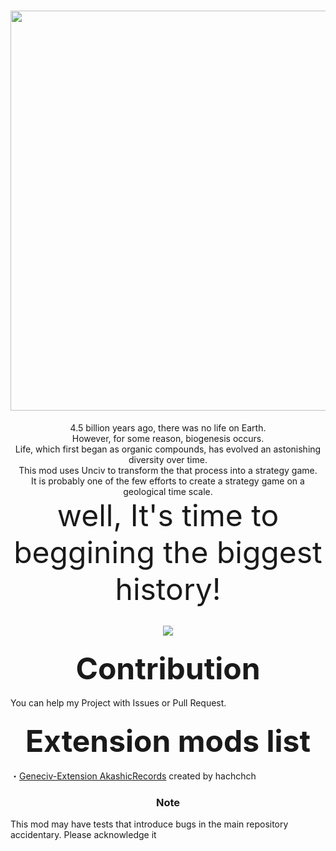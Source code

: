 <h1 align="center"><img src="https://raw.githubusercontent.com/hachchch/-Geneciv-/master/preview.png"　width="640" height="640"></h1>
<p align="center">4.5 billion years ago, there was no life on Earth.<br>
However, for some reason, biogenesis occurs.<br>
Life, which first began as organic compounds, has evolved an astonishing diversity over time.<br>
This mod uses Unciv to transform the that process into a strategy game.<br>
It is probably one of the few efforts to create a strategy game on a geological time scale.<br>
<font size="7">well, It's time to beggining the biggest history!</font></p>
<h2 align="center"><img src="https://raw.githubusercontent.com/hachchch/-Geneciv-/master/extraImages/oldpreview.png"></h2>
<h3 align="center"><font size="7">Contribution</font></h3>
<p>You can help my Project with Issues or Pull Request.</p>
<h3 align="center"><font size="7">Extension mods list</font></h3>
<l>・<a href="https://github.com/hachchch/-Geneciv-Extension-AkashicRecords">Geneciv-Extension AkashicRecords</a> created by hachchch</l>
<h3 align="center">Note</h3>
<p>This mod may have tests that introduce bugs in the main repository accidentary. Please acknowledge it</p>
